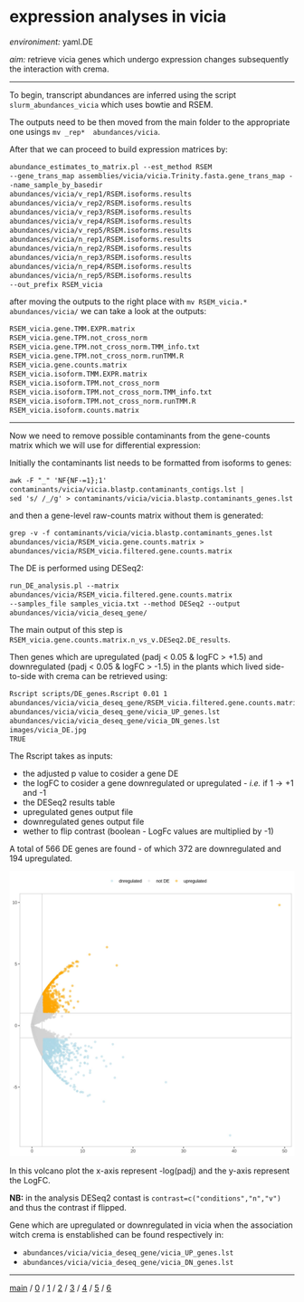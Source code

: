 # expression analyses in vicia


*environiment:* yaml.DE

*aim:* retrieve vicia genes which undergo expression changes subsequently the interaction with crema.


---


To begin, transcript abundances are inferred using the script ```slurm_abundances_vicia``` which uses bowtie and RSEM.


The outputs need to be then moved from the main folder to the appropriate one usings ```mv _rep*  abundances/vicia```.


After that we can proceed to build expression matrices by:


```
abundance_estimates_to_matrix.pl --est_method RSEM
--gene_trans_map assemblies/vicia/vicia.Trinity.fasta.gene_trans_map --name_sample_by_basedir 
abundances/vicia/v_rep1/RSEM.isoforms.results 
abundances/vicia/v_rep2/RSEM.isoforms.results 
abundances/vicia/v_rep3/RSEM.isoforms.results 
abundances/vicia/v_rep4/RSEM.isoforms.results 
abundances/vicia/v_rep5/RSEM.isoforms.results 
abundances/vicia/n_rep1/RSEM.isoforms.results 
abundances/vicia/n_rep2/RSEM.isoforms.results 
abundances/vicia/n_rep3/RSEM.isoforms.results 
abundances/vicia/n_rep4/RSEM.isoforms.results 
abundances/vicia/n_rep5/RSEM.isoforms.results 
--out_prefix RSEM_vicia
```


after moving the outputs to the right place with ```mv RSEM_vicia.* abundances/vicia/``` we can take a look at the outputs:


```
RSEM_vicia.gene.TMM.EXPR.matrix
RSEM_vicia.gene.TPM.not_cross_norm
RSEM_vicia.gene.TPM.not_cross_norm.TMM_info.txt
RSEM_vicia.gene.TPM.not_cross_norm.runTMM.R
RSEM_vicia.gene.counts.matrix
RSEM_vicia.isoform.TMM.EXPR.matrix
RSEM_vicia.isoform.TPM.not_cross_norm
RSEM_vicia.isoform.TPM.not_cross_norm.TMM_info.txt
RSEM_vicia.isoform.TPM.not_cross_norm.runTMM.R
RSEM_vicia.isoform.counts.matrix
```


---


Now we need to remove possible contaminants from the gene-counts matrix which we will use for differential expression:


Initially the contaminants list needs to be formatted from isoforms to genes:

```
awk -F "_" 'NF{NF-=1};1' contaminants/vicia/vicia.blastp.contaminants_contigs.lst | 
sed 's/ /_/g' > contaminants/vicia/vicia.blastp.contaminants_genes.lst
```


and then a gene-level raw-counts matrix without them is generated:


```
grep -v -f contaminants/vicia/vicia.blastp.contaminants_genes.lst 
abundances/vicia/RSEM_vicia.gene.counts.matrix > abundances/vicia/RSEM_vicia.filtered.gene.counts.matrix
```


The DE is performed using DESeq2:


```
run_DE_analysis.pl --matrix abundances/vicia/RSEM_vicia.filtered.gene.counts.matrix 
--samples_file samples_vicia.txt --method DESeq2 --output abundances/vicia/vicia_deseq_gene/
```


The main output of this step is ```RSEM_vicia.gene.counts.matrix.n_vs_v.DESeq2.DE_results```.


Then genes which are upregulated (padj < 0.05 & logFC > +1.5) and downregulated (padj < 0.05 & logFC > -1.5) 
in the plants which lived side-to-side with crema can be retrieved using:


```
Rscript scripts/DE_genes.Rscript 0.01 1 
abundances/vicia/vicia_deseq_gene/RSEM_vicia.filtered.gene.counts.matrix.n_vs_v.DESeq2.DE_results 
abundances/vicia/vicia_deseq_gene/vicia_UP_genes.lst  
abundances/vicia/vicia_deseq_gene/vicia_DN_genes.lst 
images/vicia_DE.jpg
TRUE
```


The Rscript takes as inputs:


- the adjusted p value to cosider a gene DE
- the logFC  to cosider a gene downregulated or upregulated - _i.e._ if 1 -> +1 and -1
- the DESeq2 results table
- upregulated genes output file
- downregulated genes output file
- wether to flip contrast (boolean - LogFc values are multiplied by -1)

A total of 566 DE genes are found - of which 372 are downregulated and 194 upregulated.


![Image description](https://github.com/for-giobbe/PAINT/blob/main/images/vicia_DE.jpg)


In this volcano plot the x-axis represent -log(padj) and the y-axis represent the LogFC.


**NB:** in the analysis DESeq2 contast is ```contrast=c("conditions","n","v")``` and thus
the contrast if flipped.

Gene which are upregulated or downregulated in vicia when the association witch crema is enstablished can be found respectively in: 


- ```abundances/vicia/vicia_deseq_gene/vicia_UP_genes.lst```
- ```abundances/vicia/vicia_deseq_gene/vicia_DN_genes.lst```


---


[main](https://github.com/for-giobbe/PAINT) / 
[0](https://github.com/for-giobbe/PAINT/blob/main/markdowns/part_0.md) / 
[1](https://github.com/for-giobbe/PAINT/blob/main/markdowns/part_1.md) / 
[2](https://github.com/for-giobbe/PAINT/blob/main/markdowns/part_2.md) / 
[3](https://github.com/for-giobbe/PAINT/blob/main/markdowns/part_3.md) / 
[4](https://github.com/for-giobbe/PAINT/blob/main/markdowns/part_4.md) / 
[5](https://github.com/for-giobbe/PAINT/blob/main/markdowns/part_5.md) / 
[6](https://github.com/for-giobbe/PAINT/blob/main/markdowns/part_6.md)
